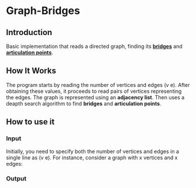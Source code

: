 # Graph-Bridges

## Introduction

Basic implementation that reads a directed graph, finding its <b><a href='https://en.wikipedia.org/wiki/Bridge_(graph_theory)'>bridges</a></b> and <b><a href='https://en.wikipedia.org/wiki/Articulation_point'>articulation points</a></b>.

## How It Works

The program starts by reading the number of vertices and edges (v e). After obtaining these values, it proceeds to read pairs of vertices representing the edges. The graph is represented using an <b>adjacency list</b>. Then uses a deapth search algorithm to find <b>bridges</b> and <b>articulation points</b>.

## How to use it

### Input

Initially, you need to specify both the number of vertices and edges in a single line as (v e). For instance, consider a graph with x vertices and x edges:

### Output